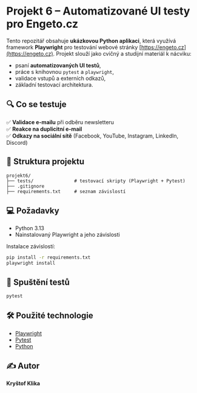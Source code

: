 # Projekt 6 – Automatizované UI testy pro Engeto.cz

Tento repozitář obsahuje **ukázkovou Python aplikaci**, která využívá framework **Playwright** pro testování webové stránky [https://engeto.cz](https://engeto.cz). Projekt slouží jako cvičný a studijní materiál k nácviku:

- psaní **automatizovaných UI testů**,
- práce s knihovnou `pytest` a `playwright`,
- validace vstupů a externích odkazů,
- základní testovací architektura.

## 🔍 Co se testuje

✅ **Validace e-mailu** při odběru newsletteru  
✅ **Reakce na duplicitní e-mail**  
✅ **Odkazy na sociální sítě** (Facebook, YouTube, Instagram, LinkedIn, Discord)

## 📁 Struktura projektu

```
projekt6/
├── tests/               # testovací skripty (Playwright + Pytest)
├── .gitignore
├── requirements.txt     # seznam závislostí
```

## 💻 Požadavky

- Python 3.13
- Nainstalovaný Playwright a jeho závislosti

Instalace závislostí:

```bash
pip install -r requirements.txt
playwright install
```

## 🚀 Spuštění testů

```bash
pytest
```

## 🛠 Použité technologie

- [Playwright](https://playwright.dev/python/)
- [Pytest](https://docs.pytest.org/)
- [Python](https://www.python.org/)

## ✍️ Autor

**Kryštof Klika**  
